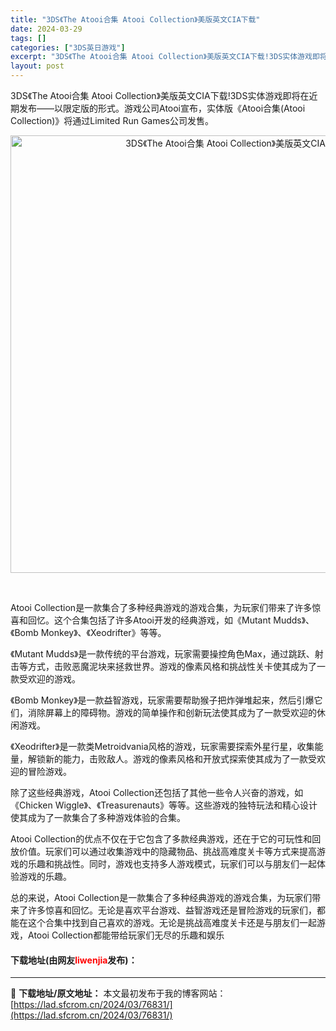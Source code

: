 ```yaml
---
title: "3DS《The Atooi合集 Atooi Collection》美版英文CIA下载"
date: 2024-03-29
tags: []
categories: ["3DS英日游戏"]
excerpt: "3DS《The Atooi合集 Atooi Collection》美版英文CIA下载!3DS实体游戏即将在近期发布&mdash;&mdash;以限定版的形式。游戏公司Atooi宣布，实体版《Atooi合集(Atooi Collection)》将通过Limited Run Games公司发售。 &amp;nb&hellip;"
layout: post
---
```


 <p>3DS《The Atooi合集 Atooi Collection》美版英文CIA下载!3DS实体游戏即将在近期发布&mdash;&mdash;以限定版的形式。游戏公司Atooi宣布，实体版《Atooi合集(Atooi Collection)》将通过Limited Run Games公司发售。</p> <div> <div> <p align="center"><img align="" border="0" src="https://lad.sfcrom.cn/wp-content/uploads/2024/03/20240329_6606350472013.webp" width="700" alt="3DS《The Atooi合集 Atooi Collection》美版英文CIA下载" /></p></div> <p>&nbsp;</p></div> <p>Atooi Collection是一款集合了多种经典游戏的游戏合集，为玩家们带来了许多惊喜和回忆。这个合集包括了许多Atooi开发的经典游戏，如《Mutant Mudds》、《Bomb Monkey》、《Xeodrifter》等等。</p> <p>《Mutant Mudds》是一款传统的平台游戏，玩家需要操控角色Max，通过跳跃、射击等方式，击败恶魔泥块来拯救世界。游戏的像素风格和挑战性关卡使其成为了一款受欢迎的游戏。</p> <p>《Bomb Monkey》是一款益智游戏，玩家需要帮助猴子把炸弹堆起来，然后引爆它们，消除屏幕上的障碍物。游戏的简单操作和创新玩法使其成为了一款受欢迎的休闲游戏。</p> <p>《Xeodrifter》是一款类Metroidvania风格的游戏，玩家需要探索外星行星，收集能量，解锁新的能力，击败敌人。游戏的像素风格和开放式探索使其成为了一款受欢迎的冒险游戏。</p> <p>除了这些经典游戏，Atooi Collection还包括了其他一些令人兴奋的游戏，如《Chicken Wiggle》、《Treasurenauts》等等。这些游戏的独特玩法和精心设计使其成为了一款集合了多种游戏体验的合集。</p> <p>Atooi Collection的优点不仅在于它包含了多款经典游戏，还在于它的可玩性和回放价值。玩家们可以通过收集游戏中的隐藏物品、挑战高难度关卡等方式来提高游戏的乐趣和挑战性。同时，游戏也支持多人游戏模式，玩家们可以与朋友们一起体验游戏的乐趣。</p> <p>总的来说，Atooi Collection是一款集合了多种经典游戏的游戏合集，为玩家们带来了许多惊喜和回忆。无论是喜欢平台游戏、益智游戏还是冒险游戏的玩家们，都能在这个合集中找到自己喜欢的游戏。无论是挑战高难度关卡还是与朋友们一起游戏，Atooi Collection都能带给玩家们无尽的乐趣和娱乐</p> <p><h4>下载地址(由网友<font color="red">liwenjia</font>发布)：</h4></p> 

---
📖 **下载地址/原文地址：** 本文最初发布于我的博客网站：[https://lad.sfcrom.cn/2024/03/76831/](https://lad.sfcrom.cn/2024/03/76831/)
